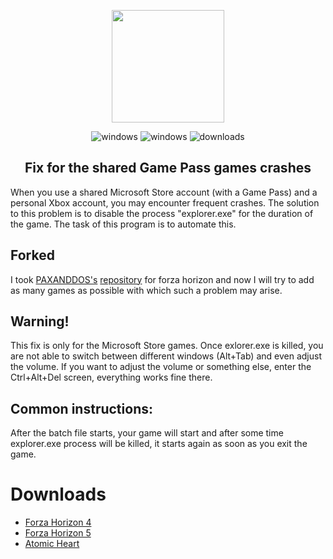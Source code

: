 <p align="center"><img src="https://upload.wikimedia.org/wikipedia/commons/1/16/Microsoft_Store_Fluent_Design_icon.png" height="180"/>
<p align="center">
  <img alt="windows" src="https://img.shields.io/badge/platform-Windows%2010-blue" />
  <img alt="windows" src="https://img.shields.io/badge/platform-Windows%2011-blue" />
  <img alt="downloads" src="https://img.shields.io/github/downloads/i3sey/MicrosoftSharedGamesFix/total"/>
</p>
<h2 align="center">Fix for the shared Game Pass games crashes</h2>

When you use a shared Microsoft Store account (with a Game Pass) and a personal Xbox account, you may encounter frequent crashes. The solution to this problem is to disable the process "explorer.exe" for the duration of the game. The task of this program is to automate this.

## Forked
I took [PAXANDDOS's](https://github.com/PAXANDDOS) [repository](https://github.com/PAXANDDOS/ForzaHorizonFix) for forza horizon and now I will try to add as many games as possible with which such a problem may arise.

## **Warning!**  
This fix is only for the Microsoft Store games.
Once exlorer.exe is killed, you are not able to switch between different windows (Alt+Tab) and even adjust the volume. If you want to adjust the volume or something else, enter the Ctrl+Alt+Del screen, everything works fine there.

## Common instructions:
After the batch file starts, your game will start and after some time explorer.exe process will be killed, it starts again as soon as you exit the game.  

# Downloads
- [Forza Horizon 4](https://github.com/i3sey/MicrosoftSharedGamesFix/tree/master/Forza%20Horizon%204)
- [Forza Horizon 5](https://github.com/i3sey/MicrosoftSharedGamesFix/tree/master/Forza%20Horizon%205)
- [Atomic Heart](https://github.com/i3sey/MicrosoftSharedGamesFix/tree/master/Atomic%20Heart)
